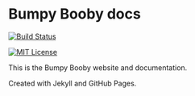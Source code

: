 # Bumpy Booby docs

[![Build Status](https://travis-ci.org/bugtrackr/docs.svg?branch=gh-pages)](https://travis-ci.org/bugtrackr/docs)

[![MIT License](https://img.shields.io/badge/license-MIT-blue.svg?style=plastic)](https://docs.bugtrackr.eu/license/)

This is the Bumpy Booby website and documentation.

Created with Jekyll and GitHub Pages.
